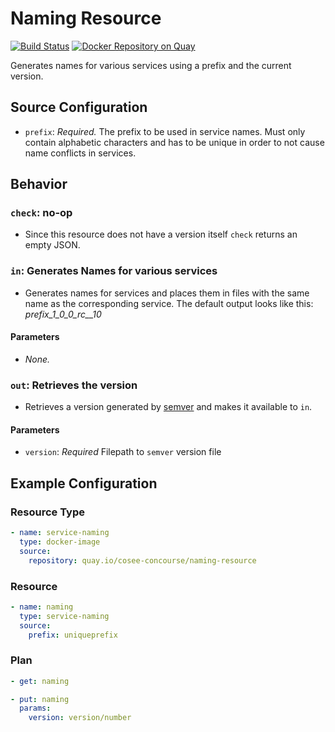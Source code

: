# Naming Resource

[![Build Status](https://travis-ci.org/cosee-concourse/naming-resource.svg?branch=master)](https://travis-ci.org/cosee-concourse/naming-resource) 
[![Docker Repository on Quay](https://quay.io/repository/cosee-concourse/naming-resource/status "Docker Repository on Quay")](https://quay.io/repository/cosee-concourse/naming-resource)

Generates names for various services using a prefix and the current version.

## Source Configuration

* `prefix`: *Required.* The prefix to be used in service names. Must only contain alphabetic characters and has to be 
   unique in order to not cause name conflicts in services.

## Behavior

### `check`: no-op

* Since this resource does not have a version itself `check` returns an empty JSON.

### `in`: Generates Names for various services

* Generates names for services and places them in files with the same name as the corresponding service. The default 
  output looks like this: *prefix_1_0_0_rc__10*

#### Parameters

* *None.*

### `out`: Retrieves the version

* Retrieves a version generated by [semver](http://semver.org/) and makes it available to `in`.

#### Parameters
 
* `version`: *Required* Filepath to `semver` version file

## Example Configuration

### Resource Type
``` yaml
- name: service-naming
  type: docker-image
  source:
    repository: quay.io/cosee-concourse/naming-resource
```
### Resource

``` yaml
- name: naming
  type: service-naming
  source:
    prefix: uniqueprefix
```

### Plan

``` yaml
- get: naming
```

``` yaml
- put: naming
  params:
    version: version/number
```
